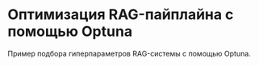 # Оптимизация RAG-пайплайна с помощью Optuna
Пример подбора гиперпараметров RAG-системы с помощью Optuna.